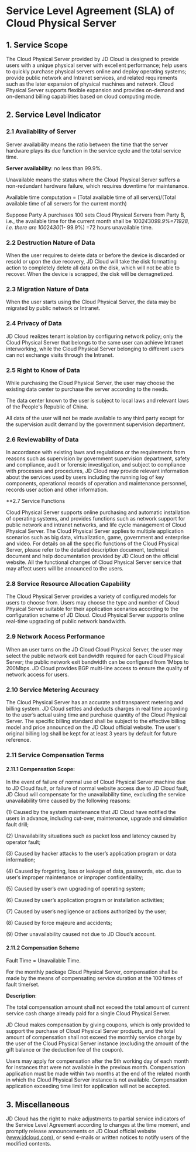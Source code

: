 # Service Level Agreement (SLA) of Cloud Physical Server

## 1. Service Scope

The Cloud Physical Server provided by JD Cloud is designed to provide users with a unique physical server with excellent performance; help users to quickly purchase physical servers online and deploy operating systems; provide public network and Intranet services, and related requirements such as the later expansion of physical machines and network. Cloud Physical Server supports flexible expansion and provides on-demand and on-demand billing capabilities based on cloud computing mode.

## 2. Service Level Indicator

### 2.1 Availability of Server

Server availability means the ratio between the time that the server hardware plays its due function in the service cycle and the total service time.

**Server availability**: no less than 99.9%.

Unavailable means the status where the Cloud Physical Server suffers a non-redundant hardware failure, which requires downtime for maintenance.

Available time computation = (Total available time of all servers)/(Total available time of all servers for the current month)

Suppose Party A purchases 100 sets Cloud Physical Servers from Party B, i.e., the available time for the current month shall be 100*24*30*99.9%=71928, i.e. there are 100*24*30*(1- 99.9%) =72 hours unavailable time.

### 2.2 Destruction Nature of Data

When the user requires to delete data or before the device is discarded or resold or upon the due recovery, JD Cloud will take the disk formatting action to completely delete all data on the disk, which will not be able to recover. When the device is scrapped, the disk will be demagnetized.

### 2.3 Migration Nature of Data

When the user starts using the Cloud Physical Server, the data may be migrated by public network or Intranet.

### 2.4 Privacy of Data

JD Cloud realizes tenant isolation by configuring network policy; only the Cloud Physical Server that belongs to the same user can achieve Intranet interworking, while the Cloud Physical Server belonging to different users can not exchange visits through the Intranet.

### 2.5 Right to Know of Data

While purchasing the Cloud Physical Server, the user may choose the existing data center to purchase the server according to the needs. 

The data center known to the user is subject to local laws and relevant laws of the People's Republic of China. 

All data of the user will not be made available to any third party except for the supervision audit demand by the government supervision department. 

### 2.6 Reviewability of Data

In accordance with existing laws and regulations or the requirements from reasons such as supervision by government supervision department, safety and compliance, audit or forensic investigation, and subject to compliance with processes and procedures, JD Cloud may provide relevant information about the services used by users including the running log of key components, operational records of operation and maintenance personnel, records user action and other information.

**2.7 Service Functions

Cloud Physical Server supports online purchasing and automatic installation of operating systems, and provides functions such as network support for public network and intranet networks, and life cycle management of Cloud Physical Server. The Cloud Physical Server applies to multiple application scenarios such as big data, virtualization, game, government and enterprise and video. For details on all the specific functions of the Cloud Physical Server, please refer to the detailed description document, technical document and help documentation provided by JD Cloud on the official website. All the functional changes of Cloud Physical Server service that may affect users will be announced to the users.

### 2.8 Service Resource Allocation Capability

The Cloud Physical Server provides a variety of configured models for users to choose from. Users may choose the type and number of Cloud Physical Server suitable for their application scenarios according to the configuration scheme of JD Cloud. Cloud Physical Server supports online real-time upgrading of public network bandwidth.

### 2.9 Network Access Performance

When an user turns on the JD Cloud Cloud Physical Server, the user may select the public network exit bandwidth required for each Cloud Physical Server; the public network exit bandwidth can be configured from 1Mbps to 200Mbps. JD Cloud provides BGP multi-line access to ensure the quality of network access for users.

### 2.10 Service Metering Accuracy

The Cloud Physical Server has an accurate and transparent metering and billing system. JD Cloud settles and deducts charges in real time according to the user’s actual using time and purchase quantity of the Cloud Physical Server. The specific billing standard shall be subject to the effective billing model and price announced on the JD Cloud official website. The user's original billing log shall be kept for at least 3 years by default for future reference.

### 2.11 Service Compensation Terms
#### 2.11.1 Compensation Scope:
In the event of failure of normal use of Cloud Physical Server machine due to JD Cloud fault, or failure of normal website access due to JD Cloud fault, JD Cloud will compensate for the unavailability time, excluding the service unavailability time caused by the following reasons:

(1) Caused by the system maintenance that JD Cloud have notified the users in advance, including cut-over, maintenance, upgrade and simulation fault drill;

(2) Unavailability situations such as packet loss and latency caused by operator fault;

(3) Caused by hacker attacks to the user’s application program or data information;

(4) Caused by forgetting, loss or leakage of data, passwords, etc. due to user’s improper maintenance or improper confidentiality;

(5) Caused by user’s own upgrading of operating system;

(6) Caused by user’s application program or installation activities;

(7) Caused by user’s negligence or actions authorized by the user;

(8) Caused by force majeure and accidents;

(9) Other unavailability caused not due to JD Cloud’s account.

#### 2.11.2 Compensation Scheme

Fault Time = Unavailable Time.

For the monthly package Cloud Physical Server, compensation shall be made by the means of compensating service duration at the 100 times of fault time/set.

**Description**:

The total compensation amount shall not exceed the total amount of current service cash charge already paid for a single Cloud Physical Server.

JD Cloud makes compensation by giving coupons, which is only provided to support the purchase of Cloud Physical Server products, and the total amount of compensation shall not exceed the monthly service charge by the user of the Cloud Physical Server instance (excluding the amount of the gift balance or the deduction fee of the coupon).

Users may apply for compensation after the 5th working day of each month for instances that were not available in the previous month. Compensation application must be made within two months at the end of the related month in which the Cloud Physical Server instance is not available. Compensation application exceeding time limit for application will not be accepted.

## 3. Miscellaneous
JD Cloud has the right to make adjustments to partial service indicators of the Service Level Agreement according to changes at the time moment, and promptly release announcements on JD Cloud official website (www.jdcloud.com), or send e-mails or written notices to notify users of the modified contents.
